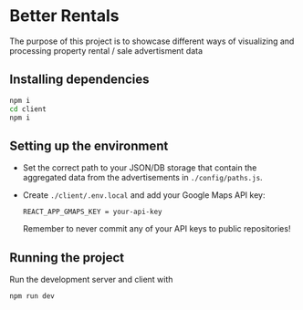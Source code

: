 # Better Rentals

The purpose of this project is to showcase different ways of visualizing and processing property rental / sale advertisment data

## Installing dependencies

```sh
npm i
cd client
npm i
```

## Setting up the environment

- Set the correct path to your JSON/DB storage that contain the aggregated data from the advertisements in `./config/paths.js`.

- Create `./client/.env.local` and add your Google Maps API key:

  ```
  REACT_APP_GMAPS_KEY = your-api-key
  ```

  Remember to never commit any of your API keys to public repositories!

## Running the project

Run the development server and client with

```sh
npm run dev
```
